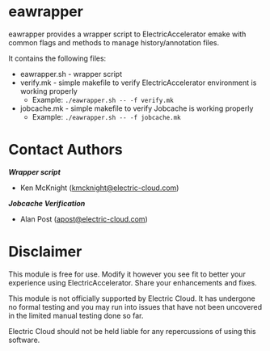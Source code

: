 # eawrapper

eawrapper provides a wrapper script to ElectricAccelerator emake with common flags 
and methods to manage history/annotation files.

It contains the following files:
* eawrapper.sh - wrapper script
* verify.mk - simple makefile to verify ElectricAccelerator environment is working properly
  * Example: `./eawrapper.sh -- -f verify.mk`
* jobcache.mk - simple makefile to verify Jobcache is working properly
  * Example: `./eawrapper.sh -- -f jobcache.mk`

# Contact Authors
_**Wrapper script**_
* Ken McKnight ([kmcknight@electric-cloud.com](mailto:kmcknight@electric-cloud.com))

_**Jobcache Verification**_
* Alan Post ([apost@electric-cloud.com](mailto:apost@electric-cloud.com"))
</dl>

# Disclaimer
 
This module is free for use. Modify it however you see fit to better your 
experience using ElectricAccelerator. Share your enhancements and fixes.

This module is not officially supported by Electric Cloud. It has undergone no 
formal testing and you may run into issues that have not been uncovered in the 
limited manual testing done so far.

Electric Cloud should not be held liable for any repercussions of using this 
software.
